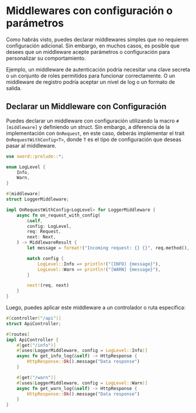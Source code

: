 # Middlewares con configuración o parámetros

Como habrás visto, puedes declarar middlewares simples que no requieren configuración adicional. Sin embargo, en muchos casos, es posible que desees que un middleware acepte parámetros o configuración para personalizar su comportamiento.

Ejemplo, un middleware de autenticación podría necesitar una clave secreta o un conjunto de roles permitidos para funcionar correctamente. O un middleware de registro podría aceptar un nivel de log o un formato de salida.

## Declarar un Middleware con Configuración

Puedes declarar un middleware con configuración utilizando la macro `#[middleware]` y definiendo un struct. Sin embargo, a diferencia de la implementación con `OnRequest`, en  este caso, deberás implementar el trait `OnRequestWithConfig<T>`, donde `T` es el tipo de configuración que deseas pasar al middleware.

```rust
use sword::prelude::*;

enum LogLevel {
    Info,
    Warn,
}

#[middleware]
struct LoggerMiddleware;

impl OnRequestWithConfig<LogLevel> for LoggerMiddleware {
    async fn on_request_with_config(
        &self,
        config: LogLevel,
        req: Request,
        next: Next,
    ) -> MiddlewareResult {
        let message = format!("Incoming request: {} {}", req.method(), req.uri());

        match config {
            LogLevel::Info => println!("[INFO] {message}"),
            LogLevel::Warn => println!("[WARN] {message}"),
        }

        next!(req, next)
    }
}
```

Luego, puedes aplicar este middleware a un controlador o ruta específica:

```rust
#[controller("/api")]
struct ApiController;

#[routes]
impl ApiController {
    #[get("/info")]
    #[uses(LoggerMiddleware, config = LogLevel::Info)]
    async fn get_info_log(&self) -> HttpResponse {
        HttpResponse::Ok().message("Data response")
    }

    #[get("/warn")]
    #[uses(LoggerMiddleware, config = LogLevel::Warn)]
    async fn get_warn_log(&self) -> HttpResponse {
        HttpResponse::Ok().message("Data response")
    }
}
```
